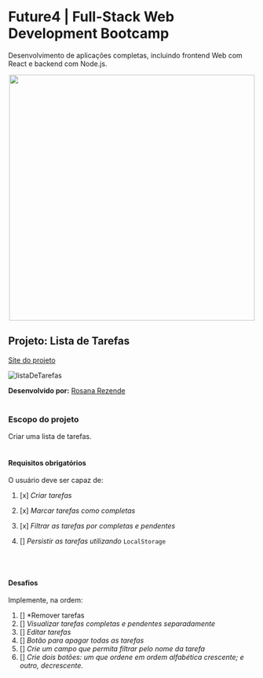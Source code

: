 # Future4 | Full-Stack Web Development Bootcamp
Desenvolvimento de aplicações completas, incluindo frontend Web com React e backend com Node.js.

<p align="center">
  <img  width='500' src='https://user-images.githubusercontent.com/45580434/74607837-f69f5e00-50ba-11ea-97e0-62fab855bcb6.png'>
</p>

## Projeto: Lista de Tarefas

[Site do projeto](http://xxx.surge.sh/)

![listaDeTarefas](https://xxx.gif)

**Desenvolvido por:** [Rosana Rezende](https://www.linkedin.com/in/rosanarezende/)
<br><br>

### Escopo do projeto
Criar uma lista de tarefas.
<br><br>


#### Requisitos obrigatórios

O usuário deve ser capaz de:

1. [x] *Criar tarefas*

2. [x] *Marcar tarefas como completas*

3. [x] *Filtrar as tarefas por completas e pendentes*

4. [] *Persistir as tarefas utilizando* `LocalStorage`


<br><br>
#### Desafios

Implemente, na ordem:
1. [] *Remover tarefas
2. [] *Visualizar tarefas completas e pendentes separadamente*
3. [] *Editar tarefas*
4. [] *Botão para apagar todas as tarefas*
5. [] *Crie um campo que permita filtrar pelo nome da tarefa*
6. [] *Crie dois botões: um que ordene em ordem alfabética crescente; e outro, decrescente.*

